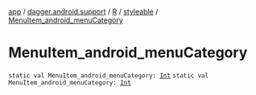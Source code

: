 [app](../../../index.md) / [dagger.android.support](../../index.md) / [R](../index.md) / [styleable](index.md) / [MenuItem_android_menuCategory](./-menu-item_android_menu-category.md)

# MenuItem_android_menuCategory

`static val MenuItem_android_menuCategory: `[`Int`](https://kotlinlang.org/api/latest/jvm/stdlib/kotlin/-int/index.html)
`static val MenuItem_android_menuCategory: `[`Int`](https://kotlinlang.org/api/latest/jvm/stdlib/kotlin/-int/index.html)